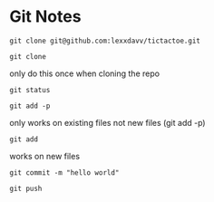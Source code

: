 # Git Notes

```
git clone git@github.com:lexxdavv/tictactoe.git
```
```
git clone
``` 
only do this once when cloning the repo
```
git status
```
```
git add -p 
```
only works on existing files not new files (git add -p)
```
git add 
```
works on new files
```
git commit -m "hello world"
```
```
git push
```